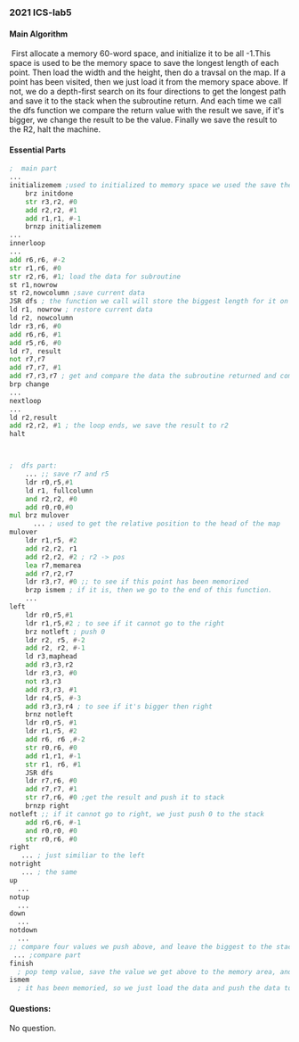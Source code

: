 ### 2021 ICS-lab5 

#### Main Algorithm

​	First allocate a memory 60-word space, and initialize it to be all -1.This space is used to be the memory space to save the longest length of each point.  Then load the width and the height, then do a travsal on the map. If a point has been visited, then we  just load it from the memory space above. If not, we do a depth-first search on its four directions to get the longest path and save it to the stack when the subroutine return. And each time we call the dfs function we compare the return value with the result we save, if it's bigger, we change the result to be the value. Finally we save the result to the R2, halt the machine.



#### Essential Parts


  ```asm
  ;  main part
  ...
  initializemem ;used to initialized to memory space we used the save the result to each point.
      brz initdone
      str r3,r2, #0
      add r2,r2, #1
      add r1,r1, #-1
      brnzp initializemem
  ...
  innerloop
  ...
  add r6,r6, #-2
  str r1,r6, #0
  str r2,r6, #1; load the data for subroutine
  st r1,nowrow
  st r2,nowcolumn ;save current data
  JSR dfs ; the function we call will store the biggest length for it on the top of the stack
  ld r1, nowrow ; restore current data
  ld r2, nowcolumn
  ldr r3,r6, #0
  add r6,r6, #1
  add r5,r6, #0
  ld r7, result
  not r7,r7
  add r7,r7, #1
  add r7,r3,r7 ; get and compare the data the subroutine returned and compare it with our presaved result.
  brp change
  ...
  nextloop
  ...
  ld r2,result 
  add r2,r2, #1 ; the loop ends, we save the result to r2
  halt
  
  
  
  ;  dfs part:
  	  ... ;; save r7 and r5 
      ldr r0,r5,#1
      ld r1, fullcolumn
      and r2,r2, #0
      add r0,r0,#0
  mul brz mulover
  		... ; used to get the relative position to the head of the map
  mulover
      ldr r1,r5, #2
      add r2,r2, r1
      add r2,r2, #2 ; r2 -> pos
      lea r7,memarea
      add r7,r2,r7 
      ldr r3,r7, #0 ;; to see if this point has been memorized
      brzp ismem ; if it is, then we go to the end of this function.
      ...
  left
  	  ldr r0,r5,#1
      ldr r1,r5,#2 ; to see if it cannot go to the right
      brz notleft ; push 0
      ldr r2, r5, #-2
      add r2, r2, #-1
      ld r3,maphead
      add r3,r3,r2
      ldr r3,r3, #0
      not r3,r3
      add r3,r3, #1
      ldr r4,r5, #-3
      add r3,r3,r4 ; to see if it's bigger then right
      brnz notleft
      ldr r0,r5, #1
      ldr r1,r5, #2
      add r6, r6 ,#-2
      str r0,r6, #0
      add r1,r1, #-1
      str r1, r6, #1
      JSR dfs
      ldr r7,r6, #0
      add r7,r7, #1
      str r7,r6, #0 ;get the result and push it to stack
      brnzp right
  notleft ;; if it cannot go to right, we just push 0 to the stack
      add r6,r6, #-1
      and r0,r0, #0
      str r0,r6, #0
  right
     ... ; just similiar to the left
  notright
     ... ; the same
  up
  	...
  notup
    ...
  down
  	...
  notdown
  	...
  ;; compare four values we push above, and leave the biggest to the stack
   ... ;compare part
  finish
  	; pop temp value, save the value we get above to the memory area, and return
  ismem
  	; it has been memoried, so we just load the data and push the data to the stack , restore r7 and r5, return.
  ```



#### Questions:

No question.

